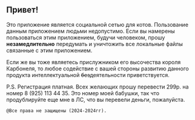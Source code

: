 <h2>Привет!</h2>

Это приложение является социальной сетью для котов. 
Пользование данным приложением людьми недопустимо. 
Если вы намерены пользоваться этим приложением, будучи человеком, 
прошу **незамедлительно** передумать и уничтожить все
локальные файлы связанные с этим приложением.

Если же вы тоже являетесь прислужником его высочества короля Карбонеля,
то любое содействие с вашей стороны развитию данного продукта интеллектуальной ~~без~~деятельности приветствуется.

P.S. Регистрация платная. Всех желающих прошу перевести 299р. на номер 8 (925) 113 44 35.
Это номер моей бабушки, так что продублируйте еще мне в ЛС, что вы перевели деньги, пожалуйста.

    @Все права не защищены (2024-2024гг).
